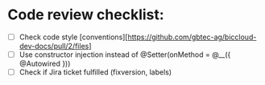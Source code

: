 # Code review checklist:
- [ ] Check code style [conventions][https://github.com/gbtec-ag/biccloud-dev-docs/pull/2/files]
- [ ] Use constructor injection instead of @Setter(onMethod = @__({ @Autowired }))
- [ ] Check if Jira ticket fulfilled (fixversion, labels)